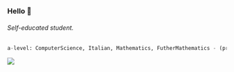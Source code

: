### Hello 👋
###### Self-educated student.
```python
a-level: ComputerScience, Italian, Mathematics, FutherMathematics - (pred: A*A*A*B)
```


![](https://leetcard.jacoblin.cool/pepperonii?sheets=https://gist.github.com/peperonnii/fff920929e880e88109c4af6d5f5efbd&theme=dark&font=Rubik&border=1&radius=8&height=200&width=500)

<!--
- 🔭 I’m currently working on ...
- 🌱 I’m currently learning ...
- 👯 I’m looking to collaborate on ...
- 🤔 I’m looking for help with ...
- 💬 Ask me about ...
- 📫 How to reach me: ...
- 😄 Pronouns: ...
- ⚡ Fun fact: ...
-->
